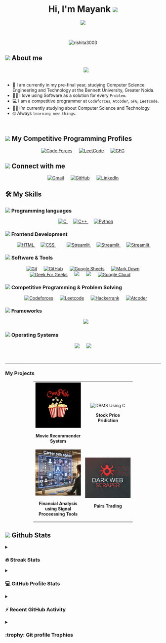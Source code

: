 <h1 align="center">Hi, I'm Mayank <img src="https://media.giphy.com/media/hvRJCLFzcasrR4ia7z/giphy.gif" width="35"></h1>
<p align="center">
    <img src="https://readme-typing-svg.herokuapp.com?font=Time+New+Roman&color=%23C8BE25&size=25&center=true&vCenter=true&width=600&height=100&lines=Data+ Science+and+Artificial+Intelligence+Student;Competitive+Programmer;Expert+on+Codeforces;5+Kyu(green)+on+AtCoder;Always+learning+new+things">
  </a>
</p>
<br>

<p align="center"> 
	<img src="https://komarev.com/ghpvc/?username=Mayankax&label=Profile%20views&color=0047AB&style=plastic?" alt="rishita3003" height=25px, width=160px/> 
<p align="center"> 
	
</p>



	
## <picture><img src = "https://github.com/7oSkaaa/7oSkaaa/blob/main/Images/about_me.gif?raw=true" width = 50px></picture> About me

<picture> <img align="right" src="https://github.com/7oSkaaa/7oSkaaa/blob/main/Images/Right_Side.gif?raw=true" width = 250px></picture>

<br><br>
- :school: I am currently in my pre-final year, studying Computer Science Engineering and Technology at the Bennett University, Greater Noida.
- :technologist: I love using Software as a solution for every `Problem`.
- :computer: I am a competitive programmer at `Codeforces`, `Atcoder`, `GFG`, `Leetcode`.
- :student: I’m currently studying about Computer Science and Technology.
- :nerd_face: Always `learning new things`.
<br>


## <picture> <img src="https://github.com/7oSkaaa/7oSkaaa/blob/main/Images/competitive_programming_profile.png?raw=true" width=40> </picture> My Competitive Programming Profiles

<p align="center">
  <a href="https://codeforces.com/profile/mayankbansal818?locale=en"><img src="https://img.icons8.com/external-tal-revivo-shadow-tal-revivo/50/000000/external-codeforces-programming-competitions-and-contests-programming-community-logo-shadow-tal-revivo.png" alt="Code Forces"/></a>
	&emsp;
	<a href="https://leetcode.com/u/Mayankax/"><img src="https://img.icons8.com/external-tal-revivo-shadow-tal-revivo/50/000000/external-level-up-your-coding-skills-and-quickly-land-a-job-logo-shadow-tal-revivo.png" alt="LeetCode"/></a>
	&emsp;
	<a href="https://www.geeksforgeeks.org/user/user_r8cy79eojfc/"><img src="https://img.icons8.com/color/50/000000/codechef.png" alt="GFG"/></a>
</p>

## <picture> <img src="https://github.com/7oSkaaa/7oSkaaa/blob/main/Images/Connect-with-me.gif?raw=true" width="100px"> </picture> Connect with me
<p align="center">
	<a href="mailto:mayankbansal818@gmail.com"><img img src="https://img.shields.io/badge/gmail-%23EA4335.svg?style=plastic&logo=gmail&logoColor=white" alt="Gmail"/></a>
	&emsp;
	<a href="https://github.com/Mayankax"><img src="https://img.shields.io/badge/github-%23181717.svg?style=plastic&logo=github&logoColor=white" alt="GitHub"/></a>
	&emsp;
	<a href="https://www.linkedin.com/in/mayank-bansal-a73a74255/"><img src="https://img.shields.io/badge/linkedin-%230A66C2.svg?style=plastic&logo=linkedin&logoColor=white" alt="LinkedIn"/></a>
</p>



## 🛠️ My Skills

### <picture> <img src = "https://github.com/7oSkaaa/7oSkaaa/blob/main/Images/Programming_Languages.gif?raw=true" width = 50px>  </picture> Programming languages

<p align="center"> 
  &emsp; 
  <a href="https://www.cprogramming.com/" target="_blank"> 
    <img alt="C" src="https://img.shields.io/badge/C%20-%232370ED.svg?style=plastic&logo=c&logoColor=white">
  </a> 
  &emsp;
  <a href="https://www.w3schools.com/cpp/" target="_blank"> 
    <img alt="C++" src="https://img.shields.io/badge/C++%20-%2300599C.svg?style=plastic&logo=c%2B%2B&logoColor=white">
  </a> 
  &emsp;
   <a href="https://www.python.org" target="_blank">
    <img alt="Python" src="https://img.shields.io/badge/Python%20-%2314354C.svg?style=plastic&logo=python&logoColor=white">
  </a>
</p>

### <picture> <img src = "https://github.com/7oSkaaa/7oSkaaa/blob/main/Images/Front_End.gif?raw=true" width = 50px>  </picture> Frontend Development
<p align="center"> 
  &emsp; 
  <a href="https://www.w3.org/html/" target="_blank"> 
   <img alt="HTML" src="https://img.shields.io/badge/HTML5%20-%23E34F26.svg?style=plastic&logo=html5&logoColor=white">
  </a>   
  &emsp;
  <a href="https://www.w3schools.com/css/" target="_blank">
    <img alt="CSS" src="https://img.shields.io/badge/CSS%20-%231572B6.svg?style=plastic&logo=css3&logoColor=white">
  </a> 
  &emsp;
  &emsp;
   <a href="https://streamlit.io/" target="_blank"> 
     <img alt="Streamlit" src="https://img.shields.io/badge/-Streamlit-FF4B4B?style=flat&logo=streamlit&logoColor=black">
   </a>
  &emsp;
	 <a href="https://react.dev/" target="_blank"> 
     <img alt="Streamlit" src="https://img.shields.io/badge/-Streamlit-FF4B4B?style=flat&logo=streamlit&logoColor=black">
   </a>
   &emsp;
    <a href="https://nodejs.org/en" target="_blank"> 
     <img alt="Streamlit" src="https://img.shields.io/badge/-Streamlit-FF4B4B?style=flat&logo=streamlit&logoColor=black">
   </a>
   &emsp;
     
</p>


 ### <picture> <img src="https://github.com/7oSkaaa/7oSkaaa/blob/main/Images/Software_Tools.gif?raw=true" width="50px"> </picture> Software & Tools

<p align="center">
  &emsp;
    <a href="#"><img alt="Git" src="https://img.shields.io/badge/Git%20-%23F05033.svg?style=plastic&logo=git&logoColor=white"></a>
  &emsp;
    <a href="#"><img alt="GitHub" src="https://img.shields.io/badge/github-%23181717.svg?style=plastic&logo=github&logoColor=white"></a>
  &emsp;
    <a href="#"><img alt="Google Sheets" src="https://img.shields.io/badge/Google%20Sheets%20-%2334A853.svg?style=plastic&logo=google%20sheets&logoColor=white"></a>
  &emsp;
    <a href="#"><img alt="Mark Down" src="https://img.shields.io/badge/Markdown-000000?style=plastic&logo=markdown&logoColor=white"></a>
  &emsp;
    <a href="#"><img alt="Geek For Geeks" src="https://img.shields.io/badge/geeksforgeeks-%230F9D58.svg?style=plastic&logo=geeksforgeeks&logoColor=white"></a>
  &emsp;
    <a href="#"><img src="https://img.shields.io/badge/latex-%23008080.svg?&style=plastic&logo=latex&logoColor=white" /></a>
  &emsp;
    <a href="#"><img src="https://img.shields.io/badge/mysql-%234479A1.svg?&style=plastic&logo=mysql&logoColor=white"/></a>
  &emsp;
    <a href="#"><img alt="Google Cloud" src="https://img.shields.io/badge/Google%20Cloud-%234285F4.svg?style=plastic&logo=google-cloud&logoColor=white"></a>
  &emsp;
<!--     <a href="#"><img alt="Vertex AI" src="https://img.shields.io/badge/Vertex%20AI-%234285F4.svg?style=plastic&logo=google-cloud&logoColor=white"></a>
<!-- &emsp; -->
<!--   <a href="#"><img alt="Hugging Face" src="https://img.shields.io/badge/Hugging%20Face-FFDD00?style=plastic&logo=huggingface&logoColor=black"></a>
&emsp;
    <a href="#"><img alt="Figma" src="https://img.shields.io/badge/Figma-F24E1E?style=plastic&logo=figma&logoColor=white"></a> --> 
</p> 



 ### <picture> <img src = "https://github.com/7oSkaaa/7oSkaaa/blob/main/Images/CP_PS.gif?raw=true" width = 50px>  </picture> Competitive Programming & Problem Solving
 
<p align="center">
  &emsp;
    <a href="#"><img alt = "Codeforces" src="https://img.shields.io/badge/codeforces%20-%231F8ACB.svg?style=plastic&logo=codeforces&logoColor=white" /></a>	
  &emsp;
    <a href="#"><img alt = "Leetcode" src="https://img.shields.io/badge/leetcode%20-%23FFA116.svg?style=plastic&logo=leetcode&logoColor=black" /></a>
  &emsp;
    <a href="#"><img alt = "Hackerrank" src="https://img.shields.io/badge/hackerrank-%232EC866.svg?style=plastic&logo=hackerrank&logoColor=white" /></a>
  &emsp;
    <a href="#"><img alt = "Atcoder" src="https://img.shields.io/badge/atcoder-%235B4638.svg?style=plastic&logo=atcoder&logoColor=white" /></a>
    
 
</p>

### <picture> <img src="https://camo.githubusercontent.com/85f7dabbf65dde763829ac24c5c1482eef57a53039a1667a353b04ba1030299d/68747470733a2f2f6d65646961342e67697068792e636f6d2f6d656469612f644d4c6d5166434f376c43413267583374772f67697068792e6769663f6369643d6563663035653437616b366d7766753831323236397a7a7238796476353239313039717a70623872737a776e6a613965267269643d67697068792e6769662663743d73" width="50px"> </picture> Frameworks

<p align="center">
  &emsp;
<!--     <a href="#"><img src="https://img.shields.io/badge/GurobiPy-blue.svg?logo=gurobi&logoColor=white"></a>
&emsp;
    <a href="#"><img src="https://img.shields.io/badge/Qiskit-purple.svg?logo=qiskit"></a>
&emsp;
    <a href="#"><img src="https://img.shields.io/badge/Dwave-Systems-grey.svg?logo=dwavesystems&logoColor=white"></a>
  &emsp; -->
    <a href="#"><img src="https://img.shields.io/badge/Streamlit-FF4B4B?style=plastic&logo=streamlit&logoColor=white"></a>
<!--   &emsp;
    <a href="#"><img src="https://img.shields.io/badge/Chainlit-000000?style=plastic&logo=chainlit&logoColor=white"></a> -->
</p>

 ### <picture> <img src = "https://github.com/7oSkaaa/7oSkaaa/blob/main/Images/OS.gif?raw=true" width = 50px>  </picture> Operating Systems
 
<p align="center">
  &emsp;
    <a href="#"><img src="https://img.shields.io/badge/Linux-FCC624?style=plastic&logo=linux&logoColor=black"></a>
  &emsp;
<a href="#"><img src="https://img.shields.io/badge/Windows-0078D6?style=plastic&logo=windows&logoColor=white"></a>
  &emsp;
<!--     <a href="#"><img src="https://img.shields.io/badge/mac%20os-000000?style=plastic&logo=macos&logoColor=F0F0F0"></a>
	 &emsp;
    <a href="#"><img src="https://img.shields.io/badge/Kali_Linux-blue.svg?logo=kali-linux&logoColor=white"></a> -->
	
</p>

<br> 

---

### My Projects
<div style="padding-left: 10%; padding-right: 10%; text-align: center;">
  <table style="width: 80%; margin: 0 auto;">
    <tr>
      <td style="width: 50%;">
        <a href="https://github.com/Mayankax/Cinephiles" style="display: block; text-decoration: none; color: inherit;">
          <img src="https://github.com/Mayankax/Cinephiles/blob/main/CinePhile.png" alt="Passenger Recovery Optimization" style="width: 100%; height: auto;">
          <p align="center"><b>Movie Recommender System</b></p>
        </a>
      </td>
      <td style="width: 50%;">
        <a href="https://github.com/Mayankax/Stock-Price-Prediction" style="display: block; text-decoration: none; color: inherit;">
          <img src="https://plus.unsplash.com/premium_photo-1682310075673-b408eb1ca6fd?fm=jpg&q=60&w=3000&ixlib=rb-4.0.3&ixid=M3wxMjA3fDB8MHxzZWFyY2h8MXx8dHJhZGluZ3xlbnwwfHwwfHx8MA%3D%3D" alt="DBMS Using C" style="width: 100%; height: auto;">
          <p align="center"><b>Stock Price Pridiction</b></p>
        </a>
      </td>
    </tr>
    <tr>
      <td style="width: 50%;">
        <a href="https://github.com/Mukulgoel457/Financial-Analysis-using-Signal-Proceessing-Tools" style="display: block; text-decoration: none; color: inherit;">
          <img src="https://github.com/jazzsterq/jazzsterq/blob/main/assets/career.png" alt="LLM powered Career Advisor and Interviewer" style="width: 100%; height: auto;">
          <p align="center"><b>Financial Analysis using Signal Proceessing Tools</b></p>
        </a>
      </td>
      <td style="width: 50%;">
        <a href="https://github.com/Mukulgoel457/PairsTrading" style="display: block; text-decoration: none; color: inherit;">
          <img src="https://github.com/jazzsterq/jazzsterq/blob/main/assets/darkweb.png" alt="Dark Web Scraper" style="width: 100%; height: auto;">
          <p align="center"><b>Pairs Trading</b></p>
        </a>
      </td>
    </tr>
  </table>
</div>





## <picture> <img src = "https://github.com/7oSkaaa/7oSkaaa/blob/main/Images/Statistics.gif?raw=true" width = 50px>  </picture> Github Stats

<details><summary><h3> 🔥 Streak Stats</h3></summary>

----	

<p align="center"><img src="https://github-readme-streak-stats.herokuapp.com/?user=jazzsterq&theme=tokyonight_duo" alt="jazzsterq" /></p>

</details>
  
  
<details><summary><h3>💻 GitHub Profile Stats</h3></summary>

----
	
<p align="center">
<!--     <a href="https://github.com/anuraghazra/github-readme-stats">
	    <img alt="Mayank Bansal's Github Stats" src="https://github-readme-stats.vercel.app/api?username=Mukulgoel457&show_icons=true&count_private=true&locale=en&theme=tokyonight&layout=compact" height="230px"/></a>
	  <img src="https://github-readme-stats.vercel.app/api/top-langs?username=Mukulgoel457&langs_count=10&show_icons=true&locale=en&theme=tokyonight" alt="Mukulgoel457" height="230px"/>
<br/> -->

  <b>Note:</b> Top languages is only a metric of the languages my public code consists of and doesn't reflect experience or skill level.
  </p>
</details>

<details><summary><h3>⚡ Recent GitHub Activity</h3></summary>

----
	
[![An image of @jazzsterq's Holopin badges, which is a link to view their full Holopin profile](https://holopin.me/jazzsterq)](https://holopin.io/@jazzsterq)
 
</details>

<details><summary> <h3> :trophy: Git profile Trophies </h3></summary>

----
	
<p align="center"> <a href="https://github.com/ryo-ma/github-profile-trophy"><img src="https://github-profile-trophy.vercel.app/?username=jazzsterq&layout=compact&theme=tokyonight&column=4&margin-w=15&margin-h=15" alt="7oskaaa" /></a> </p>

[![@jazzsterq's Holopin board](https://holopin.io/api/user/board?user=jazzsterq)](https://www.holopin.io/@jazzsterq#)
	
</details>

